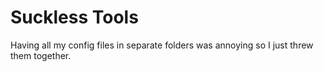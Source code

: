 # Suckless Tools
Having all my config files in separate folders was annoying so I just threw them together.
